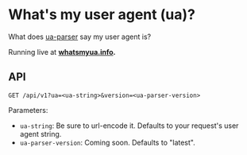 # What's my user agent (ua)?

What does [ua-parser](https://github.com/tobie/ua-parser) say my user agent is?

Running live at **[whatsmyua.info](http://www.whatsmyua.info).**

## API

`GET /api/v1?ua=<ua-string>&version=<ua-parser-version>`

Parameters:

* `ua-string`: Be sure to url-encode it. Defaults to your request's user agent string.
* `ua-parser-version`: Coming soon. Defaults to "latest".
